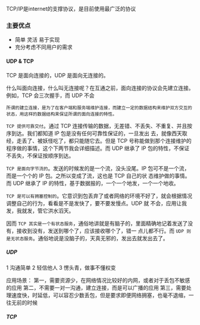 TCP/IP是internet的支撑协议，是目前使用最广泛的协议

### 主要优点
+ 简单 灵活 易于实现
+ 充分考虑不同用户的需求

#### UDP & TCP
TCP 是面向连接的，UDP 是面向无连接的。

什么叫面向连接，什么叫无连接呢？在互通之前，面向连接的协议会先建立连接。例如，TCP 会三次握手，而 UDP 不会

`所谓的建立连接，是为了在客户端和服务端维护连接，而建立一定的数据结构来维护双方交互的状态，用这样的数据结构来保证所谓的面向连接的特性。`

`TCP 提供可靠交付`。通过 TCP 连接传输的数据，无差错、不丢失、不重复、并且按序到达。我们都知道 IP 包是没有任何可靠性保证的，一旦发出
去，就像西天取经，走丢了、被妖怪吃了，都只能随它去。但是 TCP 号称能做到那个连接维护的程序做的事情，这个下两节我会详细描述。而 UDP 
继承了 IP 包的特性，不保证不丢失，不保证按顺序到达。

`TCP 是面向字节流的`。发送的时候发的是一个流，没头没尾。IP 包可不是一个流，而是一个个的 IP 包。之所以变成了流，这也是 TCP 自己的状
态维护做的事情。而 UDP 继承了 IP 的特性，基于数据报的，一个一个地发，一个一个地收。

`TCP 是可以有拥塞控制的`。它意识到包丢弃了或者网络的环境不好了，就会根据情况调整自己的行为，看看是不是发快了，要不要发慢点。UDP 就
不会，应用让我发，我就发，管它洪水滔天。

因而 `TCP 其实是一个有状态服务`，通俗地讲就是有脑子的，里面精确地记着发送了没有，接收到没有，发送到哪个了，应该接收哪个了，错一
点儿都不行。而 `UDP 则是无状态服务`。通俗地说是没脑子的，天真无邪的，发出去就发出去了。

##### UDP
1 沟通简单
2 轻信他人
3 愣头青，做事不懂权变

应用场景：
第一，需要资源少，在网络情况比较好的内网，或者对于丢包不敏感的应用
第二，不需要一对一沟通，建立连接，而是可以广播的应用
第三，需要处理速度快，时延低，可以容忍少数丢包，但是要求即便网络拥塞，也毫不退缩，一往无前的时候

##### TCP



 